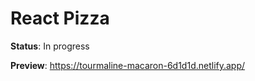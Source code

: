 # React Pizza

**Status**: In progress

**Preview**: https://tourmaline-macaron-6d1d1d.netlify.app/
